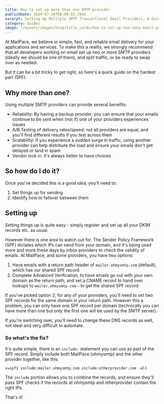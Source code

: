 ```yaml
---
title: How to set up more than one SMTP provider
publishDate: 2024-07-28T08:00:03.284Z
excerpt: Setting Up Multiple SMTP Transactional Email Providers, A Guide for Developers
category: Guides
image: ~/assets/images/blog/title_cards/how-to-set-up-two-smtp-email-providers.png
---
```


At MailPace, we believe in simple, fast, and reliable email delivery for your applications and services. To make this a reality, we strongly recommend that all developers working on email set up two or more SMTP providers (ideally we should be one of them), and split traffic, or be ready to swap over as needed.

But it can be a bit tricky to get right, so here's a quick guide on the hardest part (SPF).


## Why more than one?

Using multiple SMTP providers can provide several benefits:

- Reliability: By having a backup provider, you can ensure that your emails continue to be sent when (not if) one of your providers experiences issues
- A/B Testing of delivery rates/speed: not all providers are equal, and you'll find different results if you test across them
- Scalability: If you experience a sudden surge in traffic, using another provider can help distribute the load and ensure your emails don't get delayed or land in spam
- Vendor lock in: it's always better to have choices

## So how do I do it?

Once you've decided this is a good idea, you'll need to:

1. Set things up for sending
2. Identify how to failover between them

## Setting up

Setting things up is quite easy - simply register and set up all your DKIM records etc. as usual. 

However there is one area to watch out for. The Sender Policy Framework (SPF) dictates which IPs can send from your domain, and it's being used more and more these days by inbox providers to check the validity of emails. At MailPace, and some providers, you have two options:

1. Have emails with a return path header of `mailer.ohmysmtp.com` (default), which has our shared SPF record
2. Complete Advanced Verification, to have emails go out with your own domain as the return path, and set a CNAME record to hand over lookups to `mailer.ohmysmtp.com` - to get the shared SPF record

If you've picked option 2, for any of your providers, you'll need to set two SPF records for the same domain in your return path. However this a problem, you can only have one SPF record per domain (technically you can have more than one but only the first one will be used by the SMTP server).

If you're switching over, you'll need to change these DNS records as well, not ideal and very difficult to automate.

### So what's the fix?

It's quite simple, there is an `include:` statement you can use as part of the SPF record. Simply include both MailPace (ohmysmtp) and the other provider together, like this:

`v=spf1 include:mailer.ohmysmtp.com include:otherprovider.com -all`

The `include` portion allows you to combine the records, and ensure they'll pass SPF checks if the records at ohmysmtp and otherprovider contain the right IPs.

That's it!
